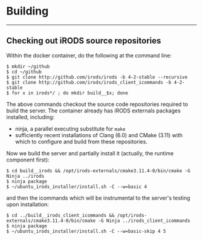 # Building

---

## Checking out iRODS source repositories

Within the docker container, do the following at the command line:

```
$ mkdir ~/github
$ cd ~/github
$ git clone http://github.com/irods/irods -b 4-2-stable --recursive
$ git clone http://github.com/irods/irods_client_icommands -b 4-2-stable
$ for x in irods*/ ; do mkdir build__$x; done
```

The above commands checkout the source code repositories required to build the server.
The container already has iRODS externals packages installed, including:
  *  ninja, a parallel executing substitute for `make`
  *  sufficiently recent installations of Clang (6.0) and CMake (3.11) with which to configure and build from these repositories.

Now we build the server and partially install it (actually, the runtime component first):
```
$ cd build__irods && /opt/irods-externals/cmake3.11.4-0/bin/cmake -G Ninja ../irods
$ ninja package
$ ~/ubuntu_irods_installer/install.sh -C --w=basic 4
```
and then the icommands which will be instrumental to the server's testing upon installation:
```
$ cd ../build__irods_client_icommands && /opt/irods-externals/cmake3.11.4-0/bin/cmake -G Ninja ../irods_client_icommands
$ ninja package
$ ~/ubuntu_irods_installer/install.sh -C --w=basic-skip 4 5
```
